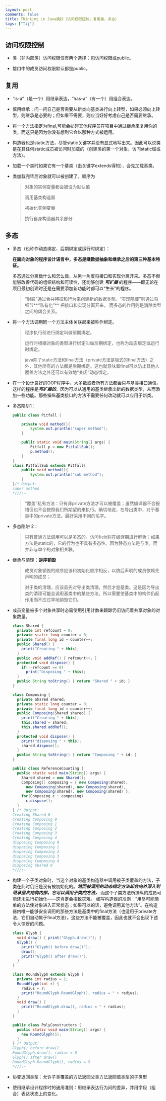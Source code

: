 ```yaml
---
layout: post
comments: false
title: Thinking in Java摘抄（访问权限控制，复用类，多态）
tags: ["Tij"]
---
```

## 访问权限控制

* 类（非内部类）访问权限仅有两个选择：包访问权限或public。

* 接口中的成员访问权限默认都是public。

##			复用

* “is-a”（是一个）用继承表达，“has-a”（有一个）用组合表达。

- 慎用继承：问一问自己是否需要从新类向基类进行向上转型，如果必须向上转型，则继承是必要的；但如果不需要，则应当好好考虑自己是否需要继承。

- 将一个方法指定为final,可能会妨碍其他程序员在项目中通过继承来复用你的类，而这只是因为你没有想到它会以那种方式被运用。

- 构造器也是static方法，尽管static关键字并没有显式地写出来。因此可以说类是在其任何static成员被访问时加载的（创建类的第一个对象，访问static域或方法）。

- 加载一个类时如果它有一个基类（由关键字extends得知），会先加载基类。

- 类加载完毕后对象就可以被创建了。顺序为 

  > 对象的实例变量都会被设为默认值
  >
  > 调用基类构造器
  >
  > 初始化实例变量
  >
  > 执行自身构造器其余部分
  
## 多态
  
- 多态（也称作动态绑定、后期绑定或运行时绑定）：

  **在面向对象的程序设计语言中，多态是继数据抽象和继承之后的第三种基本特征。**

  多态通过分离做什么和怎么做，从另一角度将接口和实现分离开来。多态不但能够改善代码的组织结构和可读性，还能够创建 ***可扩展*** 的程序——即无论在项目最初创建时还是在需要添加新功能时都可以“生长”的程序。

  > “封装”通过合并特征和行为来创建新的数据类型。“实现隐藏”则通过将细节**“私有化”** 把接口和实现分离开来。 而多态的作用则是消除类型之间的耦合关系。

- 将一个方法调用同一个方法主体关联起来被称作绑定。

  >  程序执行前进行绑定叫做前期绑定。
  >
  > 运行时根据对象的类型进行绑定叫做后期绑定，也称为动态绑定或运行时绑定。
  >
  > java除了static方法和final方法（private方法是隐式的final方法）之外，其他所有的方法都是后期绑定。这也就意味着final可以防止其他人覆盖方法之外还可以有效地“关闭”动态绑定。

- 在一个设计良好的OOP程序中，大多数或者所有方法都会只与基类接口通信。这样的程序是***可扩展的***，因为可以从通用的基类继承出新的数据类型，从而添加一些功能。那些操纵基类接口的方法不需要任何改动就可以应用于新类。

- 多态陷阱1：

  ``` java
  public class Pitfall {
  
      private void method(){
          System.out.println("super method");
      }
  
      public static void main(String[] args) {
          Pitfall p = new PitfallSub();
          p.method();
      }
  }
  class PitfallSub extends Pitfall{
      public void method(){
          System.out.println("sub method");
      }
  }/* Output:
  super method
  *///:~
  ```

  > “覆盖”私有方法：只有非private方法才可以被覆盖；虽然编译器不会报错但也不会按照我们所期望的来执行。确切地说，在导出类中，对于基类中的private方法，最好采用不同的名字。

- 多态陷阱 2：

  > 只有普通方法调用可以是多态的。访问field将在编译期进行解析；如果方法是static的，它的行为也不具有多态性。因为静态方法是与类，而并非与单个的对象相关联。

- 继承与清理：**逆序销毁**

  > 成员对象销毁的顺序应该和初始化顺序相反，以防后声明的成员依赖先声明的成员；
  >
  > 对于类的清理，应该首先对导出类清理，然后才是基类。这是因为导出类的清理可能会调用基类中的某些方法，所以需要使基类中的构件仍起作用而不应过早地销毁它们。

- 成员变量被多个对象共享时必需使用引用计数来跟踪仍旧访问着共享对象的对象数量。

  ``` java
  class Shared {
    private int refcount = 0;
    private static long counter = 0;
    private final long id = counter++;
    public Shared() {
      print("Creating " + this);
    }
    public void addRef() { refcount++; }
    protected void dispose() {
      if(--refcount == 0)
        print("Disposing " + this);
    }
    public String toString() { return "Shared " + id; }
  }
  
  class Composing {
    private Shared shared;
    private static long counter = 0;
    private final long id = counter++;
    public Composing(Shared shared) {
      print("Creating " + this);
      this.shared = shared;
      this.shared.addRef();
    }
    protected void dispose() {
      print("disposing " + this);
      shared.dispose();
    }
    public String toString() { return "Composing " + id; }
  }
  
  public class ReferenceCounting {
    public static void main(String[] args) {
      Shared shared = new Shared();
      Composing[] composing = { new Composing(shared),
        new Composing(shared), new Composing(shared),
        new Composing(shared), new Composing(shared) };
      for(Composing c : composing)
        c.dispose();
    }
  } /* Output:
  Creating Shared 0
  Creating Composing 0
  Creating Composing 1
  Creating Composing 2
  Creating Composing 3
  Creating Composing 4
  disposing Composing 0
  disposing Composing 1
  disposing Composing 2
  disposing Composing 3
  disposing Composing 4
  Disposing Shared 0
  *///:~
  ```

- 构建一个子类对象时，当这个对象的基类构造器中调用被子类覆盖的方法，子类在此时仍旧是没有被初始化的。***然而被调用的动态绑定方法却会向外深入到继承层次结构内部，它可以调用子类的方法，*** 而这个子类方法所操纵的成员可能还未进行初始化——这肯定会招致灾难。
  编写构造器的准则：“用尽可能简单的方法使对象进入正常状态；如果可以的话，避免调用其他方法”。在构造器内唯一能够安全调用的那些方法是基类中的final方法（也适用于private方法，它们自动属于final方法）。这些方法不能被覆盖，因此也就不会出现下述令人惊讶的问题。

  ``` java
  class Glyph {
    void draw() { print("Glyph.draw()"); }
    Glyph() {
      print("Glyph() before draw()");
      draw();
      print("Glyph() after draw()");
    }
  }	
  
  class RoundGlyph extends Glyph {
    private int radius = 1;
    RoundGlyph(int r) {
      radius = r;
      print("RoundGlyph.RoundGlyph(), radius = " + radius);
    }
    void draw() {
      print("RoundGlyph.draw(), radius = " + radius);
    }
  }	
  
  public class PolyConstructors {
    public static void main(String[] args) {
      new RoundGlyph(5);
    }
  } /* Output:
  Glyph() before draw()
  RoundGlyph.draw(), radius = 0
  Glyph() after draw()
  RoundGlyph.RoundGlyph(), radius = 5
  *///:~
  ```

- 协变返回类型：允许子类覆盖的方法返回父类方法返回值类型的子类型

- 使用继承设计程序时的通用准则：用继承表达行为间的差异，并用字段（组合）表达状态上的变化。

            